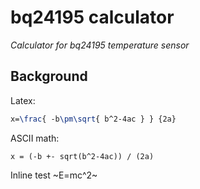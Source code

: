 # bq24195 calculator

*Calculator for bq24195 temperature sensor*

## Background

Latex:

```latex
x=\frac{ -b\pm\sqrt{ b^2-4ac } } {2a}
```

ASCII math:

```asciimath
x = (-b +- sqrt(b^2-4ac)) / (2a)
```

Inline test ~E=mc^2~


